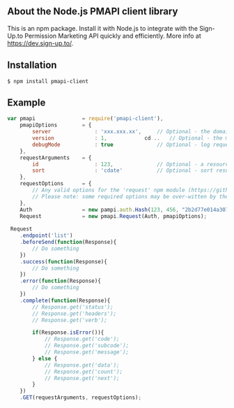 ## About the Node.js PMAPI client library

This is an npm package. Install it with Node.js to integrate with the Sign-Up.to Permission Marketing API quickly and efficiently.  More info at https://dev.sign-up.to/.


## Installation

    $ npm install pmapi-client


## Example
```javascript
var pmapi				= require('pmapi-client'),
	pmapiOptions		= {
		server				: 'xxx.xxx.xx',		// Optional - the domain for PMAPI requests
		version				: 1,			cd ..	// Optional - the major version of PMAPI
		debugMode			: true				// Optional - log requests for debugging
	},
	requestArguments	= {
		id					: 123,				// Optional - a resource attribute to filter by (GET)
		sort				: 'cdate'			// Optional - sort results by the 'cdate' attribute (GET)
	},
	requestOptions		= {
		// Any valid options for the 'request' npm module (https://github.com/mikeal/request)
		// Please note: some required options may be over-witten by the PMAPI client library
	},
	Auth				= new pampi.auth.Hash(123, 456, "2b2d77e014a30792d5048e262e306783"),
	Request				= new pmapi.Request(Auth, pmapiOptions);
	
 Request
 	.endpoint('list')
	.beforeSend(function(Response){
		// Do something
	})
	.success(function(Response){
		// Do something
	})
	.error(function(Response){
		// Do something
	})
	.complete(function(Response){
		// Response.get('status');
		// Response.get('headers');
		// Response.get('verb');

		if(Response.isError()){
			// Response.get('code');
			// Response.get('subcode');
			// Response.get('message');
		} else {
			// Response.get('data');
			// Response.get('count');
			// Response.get('next');
		}
	})
	.GET(requestArguments, requestOptions);
```